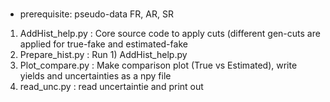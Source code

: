 ### 

 - prerequisite: pseudo-data FR, AR, SR

1) AddHist_help.py : Core source code to apply cuts (different gen-cuts are applied for true-fake and estimated-fake
2) Prepare_hist.py : Run 1) AddHist_help.py
3) Plot_compare.py : Make comparison plot (True vs Estimated), write yields and uncertainties as a npy file
4) read_unc.py : read uncertaintie and print out

